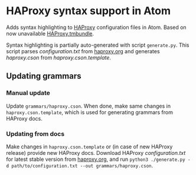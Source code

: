 # HAProxy syntax support in Atom

Adds syntax highlighting to [HAProxy](http://www.haproxy.org) configuration files in Atom.
Based on now unavailable [HAProxy.tmbundle](https://github.com/williamsjj/HAProxy.tmbundle).

Syntax highlighting is partially auto-generated with script `generate.py`.
This script parses *configuration.txt* from [haproxy.org](http://www.haproxy.org/#docs)
and generates *haproxy.cson* from *haproxy.cson.template*.

## Updating grammars

### Manual update

Update `grammars/haproxy.cson`. When done, make same changes in
`haproxy.cson.template`, which is used for generating grammars from
HAProxy docs.

### Updating from docs

Make changes in `haproxy.cson.template` or (in case of new HAProxy release)
provide new HAProxy docs.
Download HAProxy *configuration.txt* for latest stable version from
[haproxy.org](http://www.haproxy.org/#docs),
and run `python3 ./generate.py -d path/to/configuration.txt --out grammars/haproxy.cson`.
